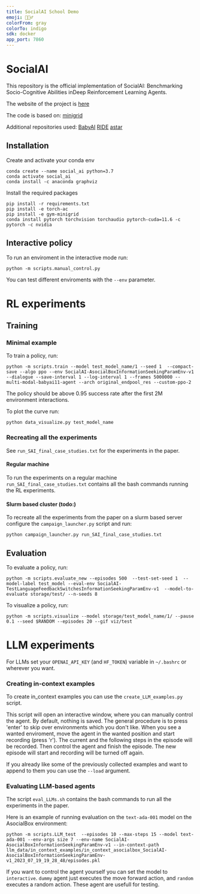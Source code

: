 ```yaml
---
title: SocialAI School Demo
emoji: 🧙🏻‍♂️
colorFrom: gray
colorTo: indigo
sdk: docker
app_port: 7860
---
```


# SocialAI

[comment]: <> (This repository is the official implementation of [My Paper Title]&#40;https://arxiv.org/abs/2030.12345&#41;. )

[comment]: <> (TODO: add arxiv link later)
This repository is the official implementation of SocialAI: Benchmarking Socio-Cognitive Abilities inDeep Reinforcement Learning Agents.

The website of the project is [here](https://sites.google.com/view/socialai)

The code is based on:
[minigrid](https://github.com/maximecb/gym-minigrid)

Additional repositories used:
[BabyAI](https://github.com/mila-iqia/babyai)
[RIDE](https://github.com/facebookresearch/impact-driven-exploration)
[astar](https://github.com/jrialland/python-astar)


## Installation


Create and activate your conda env
```
conda create --name social_ai python=3.7
conda activate social_ai
conda install -c anaconda graphviz 
```

Install the required packages
```
pip install -r requirements.txt
pip install -e torch-ac
pip install -e gym-minigrid 
conda install pytorch torchvision torchaudio pytorch-cuda=11.6 -c pytorch -c nvidia
```

## Interactive policy

To run an enviroment in the interactive mode run:
```
python -m scripts.manual_control.py 
```

You can test different enviroments with the ```--env``` parameter.




# RL experiments

## Training

### Minimal example

To train a policy, run:
```train
python -m scripts.train --model test_model_name/1 --seed 1  --compact-save --algo ppo --env SocialAI-AsocialBoxInformationSeekingParamEnv-v1 --dialogue --save-interval 1 --log-interval 1 --frames 5000000 --multi-modal-babyai11-agent --arch original_endpool_res --custom-ppo-2
`````

The policy should be above 0.95 success rate after the first 2M environment interactions.


To plot the curve run:
```commandline
python data_visualize.py test_model_name
```

### Recreating all the experiments 

See ```run_SAI_final_case_studies.txt``` for the experiments in the paper.

#### Regular machine

To run the experiments on a regular machine `run_SAI_final_case_studies.txt` contains all the bash commands running the RL experiments.



#### Slurm based cluster (todo:)

To recreate all the experiments from the paper on a slurm based server configure the `campaign_launcher.py` script and run:

```
python campaign_launcher.py run_SAI_final_case_studies.txt
```

[//]: # (The list of all the experiments and their parameters can be seen in run_NeurIPS.txt)

[//]: # ()
[//]: # (For example the bash equivalent of the following configuration:)

[//]: # (```)

[//]: # (--slurm_conf jz_long_2gpus_32g --nb_seeds 16 --model NeurIPS_Help_NoSocial_NO_BONUS_ABL  --compact-save --algo ppo --*env MiniGrid-AblationExiter-8x8-v0 --*env_args hidden_npc True --dialogue --save-interval 10 --frames 5000000 --*multi-modal-babyai11-agent --*arch original_endpool_res --*custom-ppo-2)

[//]: # (```)

[//]: # (is:)

[//]: # (```)

[//]: # (for SEED in {1..16})

[//]: # (do)

[//]: # (    python -m scripts.train --model NeurIPS_Help_NoSocial_NO_BONUS_ABL  --compact-save --algo ppo --*env MiniGrid-AblationExiter-8x8-v0 --*env_args hidden_npc True --dialogue --save-interval 10 --frames 5000000 --*multi-modal-babyai11-agent --*arch original_endpool_res --*custom-ppo-2 --seed $SEED & )

[//]: # (done)

[//]: # (```)



## Evaluation

To evaluate a policy, run:

```eval
python -m scripts.evaluate_new --episodes 500  --test-set-seed 1  --model-label test_model --eval-env SocialAI-TestLanguageFeedbackSwitchesInformationSeekingParamEnv-v1  --model-to-evaluate storage/test/ --n-seeds 8
````

To visualize a policy, run:
```
python -m scripts.visualize --model storage/test_model_name/1/ --pause 0.1 --seed $RANDOM --episodes 20 --gif viz/test
```


# LLM experiments

For LLMs set your ```OPENAI_API_KEY``` (and ```HF_TOKEN```) variable in ```~/.bashrc``` or wherever you want.

### Creating in-context examples
To create in_context examples you can use the ```create_LLM_examples.py``` script.

This script will open an interactive window, where you can manually control the agent.
By default, nothing is saved.
The general procedure is to press 'enter' to skip over environments which you don't like.
When you see a wanted enviroment, move the agent in the wanted position and start recording (press 'r'). The current and the following steps in the episode will be recorded.
Then control the agent and finish the episode. The new episode will start and recording will be turned off again.

If you already like some of the previously collected examples and want to append to them you can use the ```--load``` argument.

### Evaluating LLM-based agents

The script ```eval_LLMs.sh``` contains the bash commands to run all the experiments in the paper.

Here is an example of running evaluation on the ```text-ada-001``` model on the AsocialBox environment:
```
python -m scripts.LLM_test  --episodes 10 --max-steps 15 --model text-ada-001 --env-args size 7 --env-name SocialAI-AsocialBoxInformationSeekingParamEnv-v1 --in-context-path llm_data/in_context_examples/in_context_asocialbox_SocialAI-AsocialBoxInformationSeekingParamEnv-v1_2023_07_19_19_28_48/episodes.pkl
```

If you want to control the agent yourself you can set the model to ```interactive```.
```dummy``` agent just executes the move forward action, and ```random``` executes a random action. These agent are usefull for testing.


